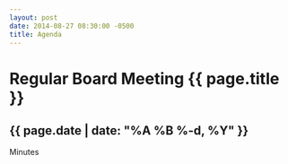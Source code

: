 ```yaml
---
layout: post
date: 2014-08-27 08:30:00 -0500
title: Agenda
---
```


# Regular Board Meeting {{ page.title }}
## {{ page.date | date: "%A %B %-d, %Y" }}

Minutes  
